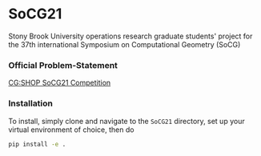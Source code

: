 # SoCG21
Stony Brook University operations research graduate students' project for the 37th international Symposium on Computational Geometry (SoCG)

### Official Problem-Statement
[CG:SHOP SoCG21 Competition](https://cgshop.ibr.cs.tu-bs.de/competition/cg-shop-2021/#problem-description)

### Installation
To install, simply clone and navigate to the `SoCG21` directory, set up your virtual environment of choice, then do
```bash
pip install -e .
```
